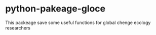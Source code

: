 # python-pakeage-gloce
This packeage save some useful functions for global chenge ecology researchers
